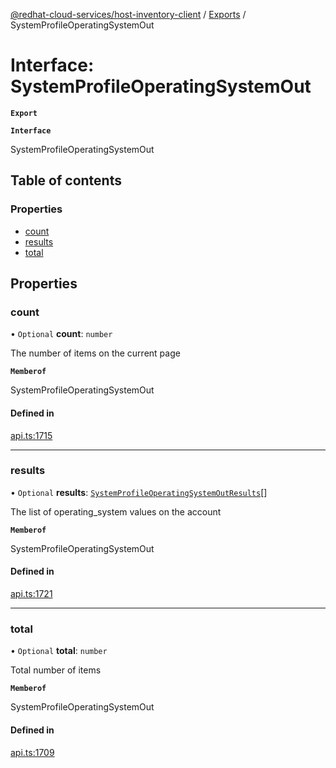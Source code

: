 [@redhat-cloud-services/host-inventory-client](../README.md) / [Exports](../modules.md) / SystemProfileOperatingSystemOut

# Interface: SystemProfileOperatingSystemOut

**`Export`**

**`Interface`**

SystemProfileOperatingSystemOut

## Table of contents

### Properties

- [count](SystemProfileOperatingSystemOut.md#count)
- [results](SystemProfileOperatingSystemOut.md#results)
- [total](SystemProfileOperatingSystemOut.md#total)

## Properties

### count

• `Optional` **count**: `number`

The number of items on the current page

**`Memberof`**

SystemProfileOperatingSystemOut

#### Defined in

[api.ts:1715](https://github.com/RedHatInsights/javascript-clients/blob/master/packages/host-inventory/api.ts#L1715)

___

### results

• `Optional` **results**: [`SystemProfileOperatingSystemOutResults`](SystemProfileOperatingSystemOutResults.md)[]

The list of operating_system values on the account

**`Memberof`**

SystemProfileOperatingSystemOut

#### Defined in

[api.ts:1721](https://github.com/RedHatInsights/javascript-clients/blob/master/packages/host-inventory/api.ts#L1721)

___

### total

• `Optional` **total**: `number`

Total number of items

**`Memberof`**

SystemProfileOperatingSystemOut

#### Defined in

[api.ts:1709](https://github.com/RedHatInsights/javascript-clients/blob/master/packages/host-inventory/api.ts#L1709)
